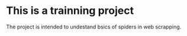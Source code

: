 # This is a trainning project

The project is intended to undestand bsics of spiders in web scrapping. 